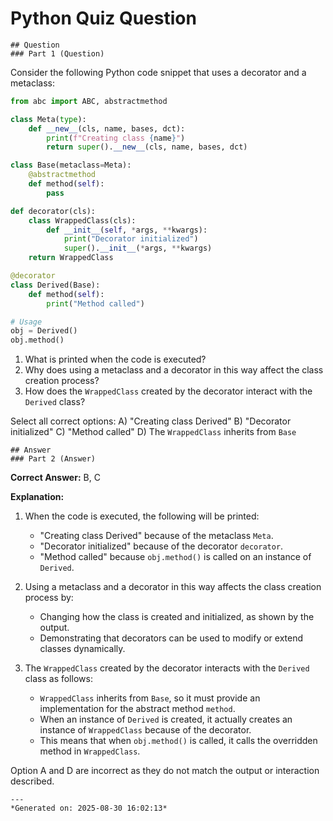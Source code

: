 # Python Quiz Question
    
    ## Question
    ### Part 1 (Question)

Consider the following Python code snippet that uses a decorator and a metaclass:

```python
from abc import ABC, abstractmethod

class Meta(type):
    def __new__(cls, name, bases, dct):
        print(f"Creating class {name}")
        return super().__new__(cls, name, bases, dct)

class Base(metaclass=Meta):
    @abstractmethod
    def method(self):
        pass

def decorator(cls):
    class WrappedClass(cls):
        def __init__(self, *args, **kwargs):
            print("Decorator initialized")
            super().__init__(*args, **kwargs)
    return WrappedClass

@decorator
class Derived(Base):
    def method(self):
        print("Method called")

# Usage
obj = Derived()
obj.method()
```

1. What is printed when the code is executed?
2. Why does using a metaclass and a decorator in this way affect the class creation process?
3. How does the `WrappedClass` created by the decorator interact with the `Derived` class?

Select all correct options:
A) "Creating class Derived"
B) "Decorator initialized"
C) "Method called"
D) The `WrappedClass` inherits from `Base`
    
    ## Answer
    ### Part 2 (Answer)

**Correct Answer:** B, C

**Explanation:**

1. When the code is executed, the following will be printed:
   - "Creating class Derived" because of the metaclass `Meta`.
   - "Decorator initialized" because of the decorator `decorator`.
   - "Method called" because `obj.method()` is called on an instance of `Derived`.

2. Using a metaclass and a decorator in this way affects the class creation process by:
   - Changing how the class is created and initialized, as shown by the output.
   - Demonstrating that decorators can be used to modify or extend classes dynamically.

3. The `WrappedClass` created by the decorator interacts with the `Derived` class as follows:
   - `WrappedClass` inherits from `Base`, so it must provide an implementation for the abstract method `method`.
   - When an instance of `Derived` is created, it actually creates an instance of `WrappedClass` because of the decorator.
   - This means that when `obj.method()` is called, it calls the overridden method in `WrappedClass`.

Option A and D are incorrect as they do not match the output or interaction described.
    
    ---
    *Generated on: 2025-08-30 16:02:13*
    
